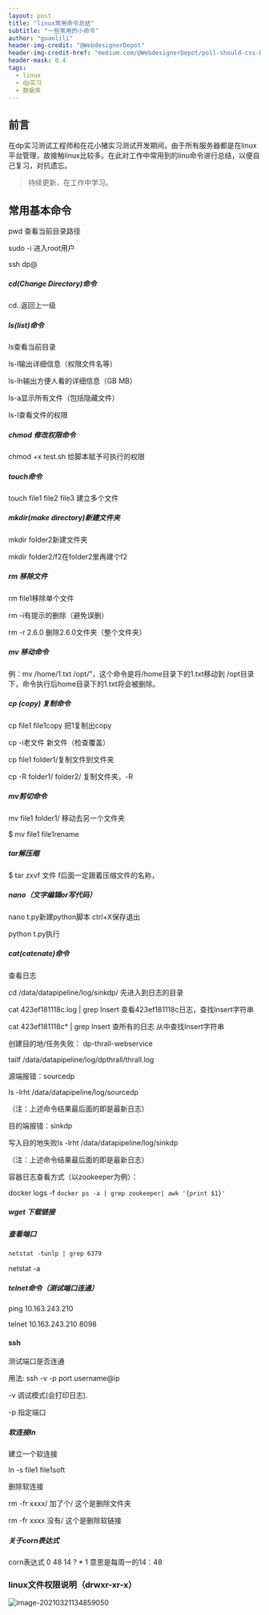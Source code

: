 ```yaml
---
layout: post
title: "linux常用命令总结"
subtitle: "一些常用的小命令"
author: "guanlili"
header-img-credit: "@WebdesignerDepot"
header-img-credit-href: "medium.com/@WebdesignerDepot/poll-should-css-become-more-like-a-programming-language-c74eb26a4270"
header-mask: 0.4
tags:
  - linux
  - dp实习
  - 数据库
---
```


## 前言

在dp实习测试工程师和在花小猪实习测试开发期间，由于所有服务器都是在linux平台管理，故接触linux比较多。在此对工作中常用到的linu命令进行总结，以便自己复习，对抗遗忘。

> 持续更新，在工作中学习。

## 常用基本命令

pwd 查看当前目录路径

sudo -i 进入root用户

ssh dp@

##### cd(Change Directory)命令

cd..返回上一级

##### ls(list)命令

ls查看当前目录

ls-l输出详细信息（权限文件名等）

ls-lh输出方便人看的详细信息（GB MB）

ls-a显示所有文件（包括隐藏文件）

ls-l查看文件的权限

##### chmod 修改权限命令

chmod +x test.sh 给脚本赋予可执行的权限

##### touch命令

touch file1 file2 file3 建立多个文件

##### mkdir(make directory)新建文件夹

mkdir folder2新建文件夹

mkdir folder2/f2在folder2里再建个f2

##### rm 移除文件

rm file1移除单个文件

rm -i有提示的删除（避免误删）

rm -r 2.6.0 删除2.6.0文件夹（整个文件夹）

##### mv 移动命令

例：mv /home/1.txt /opt/”，这个命令是将/home目录下的1.txt移动到 /opt目录下，命令执行后home目录下的1.txt将会被删除。

##### cp (copy) 复制命令

cp file1 file1copy 把1复制出copy

cp -i老文件 新文件（检查覆盖）

cp file1 folder1/复制文件到文件夹

cp -R folder1/ folder2/ 复制文件夹，-R

##### mv剪切命令

mv file1 folder1/ 移动去另一个文件夹

$ mv  file1 file1rename

##### tar解压缩

$ tar zxvf 文件 f后面一定跟着压缩文件的名称，

##### nano（文字编辑or写代码）

nano t.py新建python脚本 ctrl+X保存退出

python t.py执行

##### cat(catenate)命令

查看日志

cd /data/datapipeline/log/sinkdp/ 先进入到日志的目录

cat 423ef181118c.log | grep Insert 查看423ef181118c日志，查找Insert字符串

cat 423ef181118c* | grep Insert 查所有的日志 从中查找Insert字符串

创建目的地/任务失败：   dp-thrall-webservice

tailf  /data/datapipeline/log/dpthrall/thrall.log

源端报错：sourcedp

ls -lrht /data/datapipeline/log/sourcedp

（注：上述命令结果最后面的即是最新日志）

目的端报错：sinkdp

写入目的地失败ls -lrht /data/datapipeline/log/sinkdp

（注：上述命令结果最后面的即是最新日志）

容器日志查看方式（以zookeeper为例）：

docker logs -f `docker ps -a | grep zookeeper| awk '{print $1}'`

##### wget 下载链接

##### 查看端口

```
netstat -tunlp | grep 6379
```
netstat -a

##### telnet命令（测试端口连通）

ping 10.163.243.210

telnet 10.163.243.210 8098

#### ssh

测试端口是否连通

用法: ssh -v -p port username@ip

-v 调试模式(会打印日志).

-p 指定端口
##### 软连接ln

建立一个软连接

ln -s file1  file1soft

删除软连接

rm -fr xxxx/ 加了个/ 这个是删除文件夹

rm -fr xxxx 没有/ 这个是删除软链接

##### 关于corn表达式

corn表达式 0 48 14 ? * 1 意思是每周一的14：48

### linux文件权限说明（drwxr-xr-x）

![image-20210321134859050](https://cdn.jsdelivr.net/gh/guanlili/PictureBed/img/didimac20210321134859.png)
